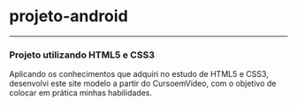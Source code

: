 # projeto-android

<div>
    <hr>
    <h3>Projeto utilizando HTML5 e CSS3</h3>
    <p>Aplicando os conhecimentos que adquiri no estudo de HTML5 e CSS3, desenvolvi este site modelo a partir do CursoemVideo, com o objetivo de colocar em prática minhas habilidades.</p>
</div>